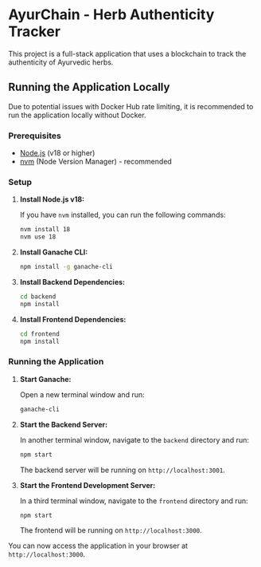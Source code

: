 # AyurChain - Herb Authenticity Tracker

This project is a full-stack application that uses a blockchain to track the authenticity of Ayurvedic herbs.

## Running the Application Locally

Due to potential issues with Docker Hub rate limiting, it is recommended to run the application locally without Docker.

### Prerequisites

- [Node.js](https://nodejs.org/) (v18 or higher)
- [nvm](https://github.com/nvm-sh/nvm) (Node Version Manager) - recommended

### Setup

1.  **Install Node.js v18:**

    If you have `nvm` installed, you can run the following commands:

    ```bash
    nvm install 18
    nvm use 18
    ```

2.  **Install Ganache CLI:**

    ```bash
    npm install -g ganache-cli
    ```

3.  **Install Backend Dependencies:**

    ```bash
    cd backend
    npm install
    ```

4.  **Install Frontend Dependencies:**

    ```bash
    cd frontend
    npm install
    ```

### Running the Application

1.  **Start Ganache:**

    Open a new terminal window and run:

    ```bash
    ganache-cli
    ```

2.  **Start the Backend Server:**

    In another terminal window, navigate to the `backend` directory and run:

    ```bash
    npm start
    ```

    The backend server will be running on `http://localhost:3001`.

3.  **Start the Frontend Development Server:**

    In a third terminal window, navigate to the `frontend` directory and run:

    ```bash
    npm start
    ```

    The frontend will be running on `http://localhost:3000`.

You can now access the application in your browser at `http://localhost:3000`.
